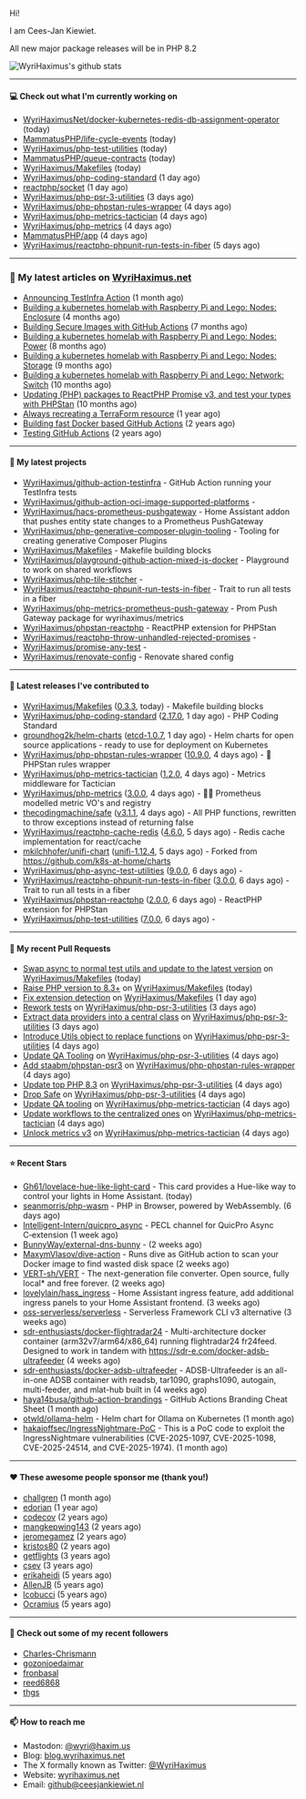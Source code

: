 Hi!

I am Cees-Jan Kiewiet.

All new major package releases will be in PHP 8.2

![WyriHaximus's github stats](https://github-readme-stats.vercel.app/api?username=WyriHaximus&show_icons=true)

---

#### 💻 Check out what I'm currently working on

- [WyriHaximusNet/docker-kubernetes-redis-db-assignment-operator](https://github.com/WyriHaximusNet/docker-kubernetes-redis-db-assignment-operator) (today)
- [MammatusPHP/life-cycle-events](https://github.com/MammatusPHP/life-cycle-events) (today)
- [WyriHaximus/php-test-utilities](https://github.com/WyriHaximus/php-test-utilities) (today)
- [MammatusPHP/queue-contracts](https://github.com/MammatusPHP/queue-contracts) (today)
- [WyriHaximus/Makefiles](https://github.com/WyriHaximus/Makefiles) (today)
- [WyriHaximus/php-coding-standard](https://github.com/WyriHaximus/php-coding-standard) (1 day ago)
- [reactphp/socket](https://github.com/reactphp/socket) (1 day ago)
- [WyriHaximus/php-psr-3-utilities](https://github.com/WyriHaximus/php-psr-3-utilities) (3 days ago)
- [WyriHaximus/php-phpstan-rules-wrapper](https://github.com/WyriHaximus/php-phpstan-rules-wrapper) (4 days ago)
- [WyriHaximus/php-metrics-tactician](https://github.com/WyriHaximus/php-metrics-tactician) (4 days ago)
- [WyriHaximus/php-metrics](https://github.com/WyriHaximus/php-metrics) (4 days ago)
- [MammatusPHP/app](https://github.com/MammatusPHP/app) (4 days ago)
- [WyriHaximus/reactphp-phpunit-run-tests-in-fiber](https://github.com/WyriHaximus/reactphp-phpunit-run-tests-in-fiber) (5 days ago)

---

### 📜 My latest articles on [WyriHaximus.net](https://blog.wyrihaximus.net/)

- [Announcing TestInfra Action](https://blog.wyrihaximus.net/2025/03/announcing-testinfra-action/) (1 month ago)
- [Building a kubernetes homelab with Raspberry Pi and Lego: Nodes: Enclosure](https://blog.wyrihaximus.net/2024/12/building-a-kubernetes-homelab-with-raspberry-pies-and-lego-nodes-enclosure/) (4 months ago)
- [Building Secure Images with GitHub Actions](https://blog.wyrihaximus.net/2024/10/building-secure-images-with-github-actions/) (7 months ago)
- [Building a kubernetes homelab with Raspberry Pi and Lego: Nodes: Power](https://blog.wyrihaximus.net/2024/09/building-a-kubernetes-homelab-with-raspberry-pies-and-lego-nodes-power/) (8 months ago)
- [Building a kubernetes homelab with Raspberry Pi and Lego: Nodes: Storage](https://blog.wyrihaximus.net/2024/08/building-a-kubernetes-homelab-with-raspberry-pies-and-lego-nodes-storage/) (9 months ago)
- [Building a kubernetes homelab with Raspberry Pi and Lego: Network: Switch](https://blog.wyrihaximus.net/2024/07/building-a-kubernetes-homelab-with-raspberry-pies-and-lego-network-switch/) (10 months ago)
- [Updating (PHP) packages to ReactPHP Promise v3, and test your types with PHPStan](https://blog.wyrihaximus.net/2024/06/updating-php-packages-to-reactphp-promise-v3--and-test-your-types-with-phpstan/) (10 months ago)
- [Always recreating a TerraForm resource](https://blog.wyrihaximus.net/2024/04/always-recreating-a-terraform-resource/) (1 year ago)
- [Building fast Docker based GitHub Actions](https://blog.wyrihaximus.net/2023/03/building-fast-docker-based-github-actions/) (2 years ago)
- [Testing GitHub Actions](https://blog.wyrihaximus.net/2023/03/testing-github-actions/) (2 years ago)

---

#### 🌱 My latest projects

- [WyriHaximus/github-action-testinfra](https://github.com/WyriHaximus/github-action-testinfra) - GitHub Action running your TestInfra tests
- [WyriHaximus/github-action-oci-image-supported-platforms](https://github.com/WyriHaximus/github-action-oci-image-supported-platforms) - 
- [WyriHaximus/hacs-prometheus-pushgateway](https://github.com/WyriHaximus/hacs-prometheus-pushgateway) - Home Assistant addon that pushes entity state changes to a Prometheus PushGateway
- [WyriHaximus/php-generative-composer-plugin-tooling](https://github.com/WyriHaximus/php-generative-composer-plugin-tooling) - Tooling for creating generative Composer Plugins
- [WyriHaximus/Makefiles](https://github.com/WyriHaximus/Makefiles) - Makefile building blocks
- [WyriHaximus/playground-github-action-mixed-js-docker](https://github.com/WyriHaximus/playground-github-action-mixed-js-docker) - Playground to work on shared workflows
- [WyriHaximus/php-tile-stitcher](https://github.com/WyriHaximus/php-tile-stitcher) - 
- [WyriHaximus/reactphp-phpunit-run-tests-in-fiber](https://github.com/WyriHaximus/reactphp-phpunit-run-tests-in-fiber) - Trait to run all tests in a fiber
- [WyriHaximus/php-metrics-prometheus-push-gateway](https://github.com/WyriHaximus/php-metrics-prometheus-push-gateway) - Prom Push Gateway package for wyrihaximus/metrics
- [WyriHaximus/phpstan-reactphp](https://github.com/WyriHaximus/phpstan-reactphp) - ReactPHP extension for PHPStan
- [WyriHaximus/reactphp-throw-unhandled-rejected-promises](https://github.com/WyriHaximus/reactphp-throw-unhandled-rejected-promises) - 
- [WyriHaximus/promise-any-test](https://github.com/WyriHaximus/promise-any-test) - 
- [WyriHaximus/renovate-config](https://github.com/WyriHaximus/renovate-config) - Renovate shared config

---

#### 🔭 Latest releases I've contributed to

- [WyriHaximus/Makefiles](https://github.com/WyriHaximus/Makefiles) ([0.3.3](https://github.com/WyriHaximus/Makefiles/releases/tag/0.3.3), today) - Makefile building blocks
- [WyriHaximus/php-coding-standard](https://github.com/WyriHaximus/php-coding-standard) ([2.17.0](https://github.com/WyriHaximus/php-coding-standard/releases/tag/2.17.0), 1 day ago) - PHP Coding Standard
- [groundhog2k/helm-charts](https://github.com/groundhog2k/helm-charts) ([etcd-1.0.7](https://github.com/groundhog2k/helm-charts/releases/tag/etcd-1.0.7), 1 day ago) - Helm charts for open source applications - ready to use for deployment on Kubernetes
- [WyriHaximus/php-phpstan-rules-wrapper](https://github.com/WyriHaximus/php-phpstan-rules-wrapper) ([10.9.0](https://github.com/WyriHaximus/php-phpstan-rules-wrapper/releases/tag/10.9.0), 4 days ago) - 🌯 PHPStan rules wrapper
- [WyriHaximus/php-metrics-tactician](https://github.com/WyriHaximus/php-metrics-tactician) ([1.2.0](https://github.com/WyriHaximus/php-metrics-tactician/releases/tag/1.2.0), 4 days ago) - Metrics middleware for Tactician
- [WyriHaximus/php-metrics](https://github.com/WyriHaximus/php-metrics) ([3.0.0](https://github.com/WyriHaximus/php-metrics/releases/tag/3.0.0), 4 days ago) - 🕵️‍♀️ Prometheus modelled metric VO&#39;s and registry
- [thecodingmachine/safe](https://github.com/thecodingmachine/safe) ([v3.1.1](https://github.com/thecodingmachine/safe/releases/tag/v3.1.1), 4 days ago) - All PHP functions, rewritten to throw exceptions instead of returning false
- [WyriHaximus/reactphp-cache-redis](https://github.com/WyriHaximus/reactphp-cache-redis) ([4.6.0](https://github.com/WyriHaximus/reactphp-cache-redis/releases/tag/4.6.0), 5 days ago) - Redis cache implementation for react/cache
- [mkilchhofer/unifi-chart](https://github.com/mkilchhofer/unifi-chart) ([unifi-1.12.4](https://github.com/mkilchhofer/unifi-chart/releases/tag/unifi-1.12.4), 5 days ago) - Forked from https://github.com/k8s-at-home/charts
- [WyriHaximus/php-async-test-utilities](https://github.com/WyriHaximus/php-async-test-utilities) ([9.0.0](https://github.com/WyriHaximus/php-async-test-utilities/releases/tag/9.0.0), 6 days ago) - 
- [WyriHaximus/reactphp-phpunit-run-tests-in-fiber](https://github.com/WyriHaximus/reactphp-phpunit-run-tests-in-fiber) ([3.0.0](https://github.com/WyriHaximus/reactphp-phpunit-run-tests-in-fiber/releases/tag/3.0.0), 6 days ago) - Trait to run all tests in a fiber
- [WyriHaximus/phpstan-reactphp](https://github.com/WyriHaximus/phpstan-reactphp) ([2.0.0](https://github.com/WyriHaximus/phpstan-reactphp/releases/tag/2.0.0), 6 days ago) - ReactPHP extension for PHPStan
- [WyriHaximus/php-test-utilities](https://github.com/WyriHaximus/php-test-utilities) ([7.0.0](https://github.com/WyriHaximus/php-test-utilities/releases/tag/7.0.0), 6 days ago) - 

---

#### 🔨 My recent Pull Requests

- [Swap async to normal test utils and update to the latest version](https://github.com/WyriHaximus/Makefiles/pull/16) on [WyriHaximus/Makefiles](https://github.com/WyriHaximus/Makefiles) (today)
- [Raise PHP version to 8.3&#43;](https://github.com/WyriHaximus/Makefiles/pull/15) on [WyriHaximus/Makefiles](https://github.com/WyriHaximus/Makefiles) (today)
- [Fix extension detection](https://github.com/WyriHaximus/Makefiles/pull/14) on [WyriHaximus/Makefiles](https://github.com/WyriHaximus/Makefiles) (1 day ago)
- [Rework tests](https://github.com/WyriHaximus/php-psr-3-utilities/pull/45) on [WyriHaximus/php-psr-3-utilities](https://github.com/WyriHaximus/php-psr-3-utilities) (3 days ago)
- [Extract data providers into a central class](https://github.com/WyriHaximus/php-psr-3-utilities/pull/44) on [WyriHaximus/php-psr-3-utilities](https://github.com/WyriHaximus/php-psr-3-utilities) (3 days ago)
- [Introduce Utils object to replace functions](https://github.com/WyriHaximus/php-psr-3-utilities/pull/43) on [WyriHaximus/php-psr-3-utilities](https://github.com/WyriHaximus/php-psr-3-utilities) (4 days ago)
- [Update QA Tooling](https://github.com/WyriHaximus/php-psr-3-utilities/pull/41) on [WyriHaximus/php-psr-3-utilities](https://github.com/WyriHaximus/php-psr-3-utilities) (4 days ago)
- [Add staabm/phpstan-psr3](https://github.com/WyriHaximus/php-phpstan-rules-wrapper/pull/167) on [WyriHaximus/php-phpstan-rules-wrapper](https://github.com/WyriHaximus/php-phpstan-rules-wrapper) (4 days ago)
- [Update top PHP 8.3](https://github.com/WyriHaximus/php-psr-3-utilities/pull/40) on [WyriHaximus/php-psr-3-utilities](https://github.com/WyriHaximus/php-psr-3-utilities) (4 days ago)
- [Drop Safe](https://github.com/WyriHaximus/php-psr-3-utilities/pull/39) on [WyriHaximus/php-psr-3-utilities](https://github.com/WyriHaximus/php-psr-3-utilities) (4 days ago)
- [Update QA tooling](https://github.com/WyriHaximus/php-metrics-tactician/pull/35) on [WyriHaximus/php-metrics-tactician](https://github.com/WyriHaximus/php-metrics-tactician) (4 days ago)
- [Update workflows to the centralized ones](https://github.com/WyriHaximus/php-metrics-tactician/pull/32) on [WyriHaximus/php-metrics-tactician](https://github.com/WyriHaximus/php-metrics-tactician) (4 days ago)
- [Unlock metrics v3](https://github.com/WyriHaximus/php-metrics-tactician/pull/31) on [WyriHaximus/php-metrics-tactician](https://github.com/WyriHaximus/php-metrics-tactician) (4 days ago)

---

#### ⭐ Recent Stars

- [Gh61/lovelace-hue-like-light-card](https://github.com/Gh61/lovelace-hue-like-light-card) - This card provides a Hue-like way to control your lights in Home Assistant. (today)
- [seanmorris/php-wasm](https://github.com/seanmorris/php-wasm) - PHP in Browser, powered by WebAssembly. (6 days ago)
- [Intelligent-Intern/quicpro_async](https://github.com/Intelligent-Intern/quicpro_async) - PECL channel for QuicPro Async C‑extension (1 week ago)
- [BunnyWay/external-dns-bunny](https://github.com/BunnyWay/external-dns-bunny) -  (2 weeks ago)
- [MaxymVlasov/dive-action](https://github.com/MaxymVlasov/dive-action) - Runs dive as GitHub action to scan your Docker image to find wasted disk space (2 weeks ago)
- [VERT-sh/VERT](https://github.com/VERT-sh/VERT) - The next-generation file converter. Open source, fully local* and free forever. (2 weeks ago)
- [lovelylain/hass_ingress](https://github.com/lovelylain/hass_ingress) - Home Assistant ingress feature, add additional ingress panels to your Home Assistant frontend. (3 weeks ago)
- [oss-serverless/serverless](https://github.com/oss-serverless/serverless) - Serverless Framework CLI v3 alternative (3 weeks ago)
- [sdr-enthusiasts/docker-flightradar24](https://github.com/sdr-enthusiasts/docker-flightradar24) - Multi-architecture docker container (arm32v7/arm64/x86_64) running flightradar24 fr24feed. Designed to work in tandem with https://sdr-e.com/docker-adsb-ultrafeeder (4 weeks ago)
- [sdr-enthusiasts/docker-adsb-ultrafeeder](https://github.com/sdr-enthusiasts/docker-adsb-ultrafeeder) - ADSB-Ultrafeeder is an all-in-one ADSB container with readsb, tar1090, graphs1090, autogain, multi-feeder, and mlat-hub built in (4 weeks ago)
- [haya14busa/github-action-brandings](https://github.com/haya14busa/github-action-brandings) - GitHub Actions Branding Cheat Sheet (1 month ago)
- [otwld/ollama-helm](https://github.com/otwld/ollama-helm) - Helm chart for Ollama on Kubernetes (1 month ago)
- [hakaioffsec/IngressNightmare-PoC](https://github.com/hakaioffsec/IngressNightmare-PoC) - This is a PoC code to exploit the IngressNightmare vulnerabilities (CVE-2025-1097, CVE-2025-1098, CVE-2025-24514, and CVE-2025-1974). (1 month ago)

---

#### ❤️ These awesome people sponsor me (thank you!)

- [challgren](https://github.com/challgren) (1 month ago)
- [edorian](https://github.com/edorian) (1 year ago)
- [codecov](https://github.com/codecov) (2 years ago)
- [mangkepwing143](https://github.com/mangkepwing143) (2 years ago)
- [jeromegamez](https://github.com/jeromegamez) (2 years ago)
- [kristos80](https://github.com/kristos80) (2 years ago)
- [getflights](https://github.com/getflights) (3 years ago)
- [csev](https://github.com/csev) (3 years ago)
- [erikaheidi](https://github.com/erikaheidi) (5 years ago)
- [AllenJB](https://github.com/AllenJB) (5 years ago)
- [lcobucci](https://github.com/lcobucci) (5 years ago)
- [Ocramius](https://github.com/Ocramius) (5 years ago)

---

#### 👯 Check out some of my recent followers

- [Charles-Chrismann](https://github.com/Charles-Chrismann)
- [gozonjoedaimar](https://github.com/gozonjoedaimar)
- [fronbasal](https://github.com/fronbasal)
- [reed6868](https://github.com/reed6868)
- [thgs](https://github.com/thgs)

---

#### 📫 How to reach me

- Mastodon: [@wyri@haxim.us](https://toot-toot.wyrihaxim.us/@wyri)
- Blog: [blog.wyrihaximus.net](https://blog.wyrihaximus.net/)
- The X formally known as Twitter: [@WyriHaximus](https://twitter.com/WyriHaximus)
- Website: [wyrihaximus.net](https://wyrihaximus.net/)
- Email: [github@ceesjankiewiet.nl](mailto:github@ceesjankiewiet.nl)
